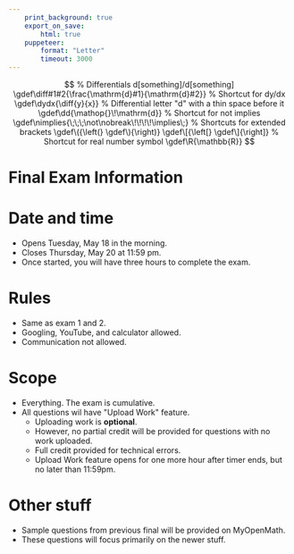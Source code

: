 ```yaml
---
    print_background: true
    export_on_save:
        html: true
    puppeteer:
        format: "Letter"
        timeout: 3000
---
```


$$
    % Differentials d[something]/d[something]
    \gdef\diff#1#2{\frac{\mathrm{d}#1}{\mathrm{d}#2}}
    % Shortcut for dy/dx
    \gdef\dydx{\diff{y}{x}}
    % Differential letter "d" with a thin space before it
    \gdef\dd{\mathop{}\!\mathrm{d}}
    % Shortcut for not implies
    \gdef\nimplies{\;\;\;\not\nobreak\!\!\!\!\implies\;}
    % Shortcuts for extended brackets
    \gdef\({\left(} \gdef\){\right)}
    \gdef\[{\left[} \gdef\]{\right]}
    % Shortcut for real number symbol
    \gdef\R{\mathbb{R}}
$$

# Final Exam Information


# Date and time
* Opens Tuesday, May 18 in the morning.
* Closes Thursday, May 20 at 11:59 pm.
* Once started, you will have three hours to complete the exam.

# Rules
* Same as exam 1 and 2.
* Googling, YouTube, and calculator allowed.
* Communication not allowed.

# Scope
* Everything. The exam is cumulative.
* All questions wil have "Upload Work" feature.
  * Uploading work is **optional**.
  * However, no partial credit will be provided for questions with no work uploaded.
  * Full credit provided for technical errors.
  * Upload Work feature opens for one more hour after timer ends, but no later than 11:59pm.

# Other stuff
* Sample questions from previous final will be provided on MyOpenMath.
* These questions will focus primarily on the newer stuff.
